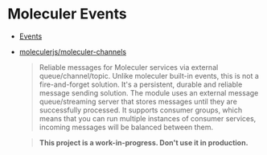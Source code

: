 # Moleculer Events

-   [Events](https://moleculer.services/docs/0.14/events.html)
-   [moleculerjs/moleculer-channels](https://github.com/moleculerjs/moleculer-channels)

    > Reliable messages for Moleculer services via external
    > queue/channel/topic. Unlike moleculer built-in events, this is not a
    > fire-and-forget solution. It's a persistent, durable and reliable message
    > sending solution. The module uses an external message queue/streaming
    > server that stores messages until they are successfully processed. It
    > supports consumer groups, which means that you can run multiple instances
    > of consumer services, incoming messages will be balanced between them.

    > **This project is a work-in-progress. Don't use it in production.**

